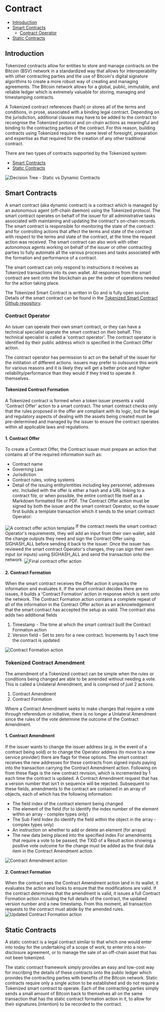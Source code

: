 # Contract

- [Introduction](#introduction)
- [Smart Contracts](#smart-contracts)
    - [Contract Operator](#contract-operator)
- [Static Contracts](#static-contracts)

<a name="introduction"></a>
## Introduction

Tokenized contracts allow for entities to store and manage contracts on the Bitcoin (BSV) network in a standardized way that allows for interoperability with other contracting parties and the use of Bitcoin's digital signature algorithms to create a more robust way of creating and managing agreements.  The Bitcoin network allows for a global, public, immutable, and reliable ledger which is extremely valuable for storing, managing and timestamping contracts.

A Tokenized contract references (hash) or stores all of the terms and conditions, in prose, associated with a binding legal contract.  Depending on the jurisdiction, additional clauses may have to be added to the contract to recongnise the Tokenized protocol and on-chain actions as meaningful and binding to the contracting parties of the contract.  For this reason, building contracts using Tokenized requires the same level of foresight, preparation and expertise as that required for the creation of any other traditional contract.

There are two types of contracts supported by the Tokenized system:

* [Smart Contracts](#smart-contracts)
* [Static Contracts](#static-contracts)

<img src="https://raw.githubusercontent.com/tokenized/docs/master/images/contract-formation-decision-tree.svg?sanitize=true" alt="Decision Tree - Static vs Dynamic Contracts">

<a name="smart-contracts"></a>
## Smart Contracts

A smart contract (aka dynamic contract) is a contract which is managed by an autonomous agent (off-chain daemon) using the Tokenized protocol. The smart contract operates on behalf of the issuer for all administrative tasks associated with maintaining and updating the contract's on-chain records.  The smart contract is responsible for monitoring the state of the contract and for controlling actions that affect the terms and state of the contract with respect to the terms and state of the contract, at the time the request action was received.  The smart contract can also work with other autonomous agents working on behalf of the issuer or other contracting parties to fully automate all the various processes and tasks associated with the formation and performance of a contract.

The smart contract can only respond to instructions it receives as Tokenized transactions into its own wallet. All responses from the smart contract are sent onto the blockchain as per the order of operations needed for the action taking place.

The Tokenized Smart Contract is written in Go and is fully open source. Details of the smart contract can be found in the [Tokenized Smart Contract Github repository](https://github.com/tokenized).

<a name="contract-operator"></a>
### Contract Operator

An issuer can operate their own smart contract, or they can have a technical specialist operate the smart contract on their behalf. This technical specialist is called a 'contract operator'.  The contract operator is identified by their public address which is specified in the Contract Offer action.

The contract operator has permission to act on the behalf of the issuer for the inititation of different actions.  issuers may prefer to outsource this work for various reasons and it is likely they will get a better price and higher reliability/performance than they would if they tried to operate it themselves.

#### Tokenized Contract Formation
A Tokenized contract is formed when a token issuer presents a valid 'Contract Offer' action to a smart contract. The smart contract checks only that the rules proposed in the offer are compliant with its logic, but the legal and regulatory aspects of dealing with the assets being created must be pre-determined and managed by the issuer to ensure the contract operates within all applicable laws and regulations.

#### 1. Contract Offer
To create a Contract Offer, the Contract issuer must prepare an action that contains all of the required information such as:
* Contract name
* Governing Law
* Jurisdiction
* Contract rules, voting systems
* Detail of the issuing entity/entities including key personnel, addresses etc.
Included with the offer is either a hash and a URL linking to a contract file, or when possible, the entire contract file itself as a Markdown formatted file or PDF.
The Contract Offer action must be signed by both the issuer and the smart contract Operator, so the issuer first builds a template transaction which it sends to the smart contract Operator:
<img src="https://raw.githubusercontent.com/tokenized/docs/master/images/contract-offer-action-template.svg?sanitize=true" alt="A contract offer action template" align="middle">
If the contract meets the smart contract Operator's requirements, they will add an input from their own wallet, add the change outputs they need and sign the Contract Offer using SIGHASH_ALL before sending it back to the issuer. Once the issuer has reviewed the smart contract Operator's changes, they can sign their own input (or inputs) using SIGHASH_ALL and send the transaction onto the network.
<img src="https://raw.githubusercontent.com/tokenized/docs/master/images/contract-offer-action-final.svg?sanitize=true" alt="Final contract offer action" align="middle">

#### 2. Contract Formation
When the smart contract receives the Offer action it unpacks the information and evaluates it. If the smart contract decides there are no issues, it builds a 'Contract Formation' action in response which is sent onto the network. The Contract Formation action contains a complete repeat of all of the information in the Contract Offer action as an acknowledgement that the smart contract has accepted the setup as valid.
The contract also adds two additional fields
1. Timestamp - The time at which the smart contract built the Contract Formation action
2. Version field - Set to zero for a new contract. Increments by 1 each time the contract is updated
<img src="https://raw.githubusercontent.com/tokenized/docs/master/images/contract-formation-action.svg?sanitize=true" alt="Contract Formation action" align="middle">

### Tokenized Contract Amendment
The amendment of a Tokenized contract can be simple when the rules or conditions being changed are able to be amended without needing a vote. This is called a Unilateral Amendment, and is comprised of just 2 actions.
1. Contract Amendment
2. Contract Formation

Where a Contract Amendment seeks to make changes that require a vote through referendum or initiative, there is no longer a Unlateral Amendment since the rules of the vote determine the outcome of the Contract Amendment.

#### 1. Contract Amendment
If the issuer wants to change the issuer address (e.g. in the event of a contract being sold) or to change the Operator address (to move to a new service provider) there are flags for these options. The smart contract receives the new addresses for these contracts from signed inputs paying into the transaction carrying the Contract Amendment action.
Following on from these flags is the new contract revision, which is incremented by 1 each time the contract is updated. A Contract Amendment request that has a version number that isn't in sequence will be rejected.
Subsequent to these fields, amendments to the contract are contained in an array of objects, each of which has the following information:
* The field index of the contract element being changed
* The element of the field (for to identify the index number of the element within an array - complex types only)
* The Sub Field Index (to identify the field within the object in the array - complex types only)
* An instruction on whether to add or delete an element (for arrays)
* The new data being placed into the specified index
For amendments that require a vote to be passed, the TXID of a Result action showing a positive vote outcome for the change must be added as the final data item in the Contract Amendment action.
<img src="https://raw.githubusercontent.com/tokenized/docs/master/images/contract-amendment-action.svg?sanitize=true" alt="Contract Amendment action" align="middle">

#### 2. Contract Formation
When the contract sees the Contract Amendment action land in its wallet, it evaluates the action and looks to ensure that the modifications are valid. 
If the contract determines that the amendment is valid, it issues a full Contract Formation action including the full details of the contract, the updated version number and a new timestamp.
From this moment, all transaction requests to the contract must abide by the amended rules.
<img src="https://raw.githubusercontent.com/tokenized/docs/master/images/contract-formation-action-amendment.svg?sanitize=true" alt="Updated Contract Formation action" align="middle">

<a name="static-contracts"></a>
## Static Contracts

A static contract is a legal contract similar to that which one would enter into today for the undertaking of a scope of work, to enter into a non-disclosure agreement, or to manage the sale of an off-chain asset that has not been tokenized.

The static contract framework simply provides an easy and low-cost way for inscribing the details of these contracts onto the public ledger which provides the contracting parties with benefits of the Bitcoin network. Static contracts require only a single action to be established and do not require a Tokenized smart contract to operate.  Each of the contracting parties simply sends a small amount of Bitcoin back to themselves all on the same transaction that has the static contract formation action in it, to allow for their signatures (intention) to be recorded to the contract.

